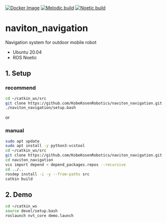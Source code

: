 [![Docker Image](https://github.com/KobeKosenRobotics/naviton_navigation/actions/workflows/docker_build.yml/badge.svg)](https://github.com/KobeKosenRobotics/naviton_navigation/actions/workflows/docker_build.yml)
[![Melodic build](https://github.com/KobeKosenRobotics/naviton_navigation/actions/workflows/melodic_build_test.yml/badge.svg)](https://github.com/KobeKosenRobotics/naviton_navigation/actions/workflows/melodic_build_test.yml)
[![Noetic build](https://github.com/KobeKosenRobotics/naviton_navigation/actions/workflows/noetic_build_test.yml/badge.svg)](https://github.com/KobeKosenRobotics/naviton_navigation/actions/workflows/noetic_build_test.yml)
# naviton_navigation
Navigation system for outdoor mobile robot

* Ubuntu 20.04
* ROS Noetic

## 1. Setup 
### recommend
```bash
cd ~/catkin_ws/src
git clone https://github.com/KobeKosenRobotics/naviton_navigation.git
./naviton_navigation/setup.bash
```
or

### manual
```bash
sudo apt update
sudo apt install -y python3-vcstool
cd ~/catkin_ws/src
git clone https://github.com/KobeKosenRobotics/naviton_navigation.git
cd naviton_navigation
vcs import depend < depend_packages.repos --recursive
cd ../..
rosdep install -i -y --from-paths src
catkin build
```

## 2. Demo
```bash
cd ~/catkin_ws
source devel/setup.bash
roslaunch nvt_core demo.launch
```